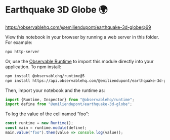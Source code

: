 # Earthquake 3D Globe 🌍

https://observablehq.com/@emiliendupont/earthquake-3d-globe@69

View this notebook in your browser by running a web server in this folder. For
example:

~~~sh
npx http-server
~~~

Or, use the [Observable Runtime](https://github.com/observablehq/runtime) to
import this module directly into your application. To npm install:

~~~sh
npm install @observablehq/runtime@5
npm install https://api.observablehq.com/@emiliendupont/earthquake-3d-globe@69.tgz?v=3
~~~

Then, import your notebook and the runtime as:

~~~js
import {Runtime, Inspector} from "@observablehq/runtime";
import define from "@emiliendupont/earthquake-3d-globe";
~~~

To log the value of the cell named “foo”:

~~~js
const runtime = new Runtime();
const main = runtime.module(define);
main.value("foo").then(value => console.log(value));
~~~
